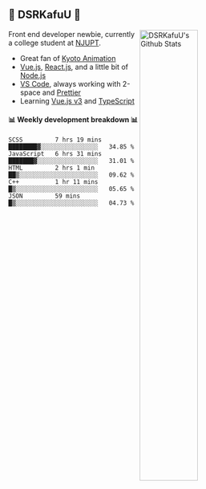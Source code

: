 ## 🍥 DSRKafuU 🍥

<img align="right" alt="DSRKafuU's Github Stats" width="48%" src="https://github-readme-stats.vercel.app/api?username=dsrkafuu&count_private=true&show_icons=true&title_color=7793cc&icon_color=7793cc&text_color=595858&bg_color=ffffff" />

Front end developer newbie, currently a college student at [NJUPT](https://www.njupt.edu.cn).

- Great fan of [Kyoto Animation](https://www.kyotoanimation.co.jp)
- [Vue.js](https://vuejs.org), [React.js](https://reactjs.org), and a little bit of [Node.js](https://nodejs.org)
- [VS Code](https://code.visualstudio.com), always working with 2-space and [Prettier](https://prettier.io)
- Learning [Vue.js v3](https://v3.vuejs.org) and [TypeScript](https://www.typescriptlang.org)

#### :bar_chart: Weekly development breakdown :bar_chart:

<!--START_SECTION:waka-->
```text
SCSS         7 hrs 19 mins   ████████▓░░░░░░░░░░░░░░░░   34.85 % 
JavaScript   6 hrs 31 mins   ███████▓░░░░░░░░░░░░░░░░░   31.01 % 
HTML         2 hrs 1 min     ██▒░░░░░░░░░░░░░░░░░░░░░░   09.62 % 
C++          1 hr 11 mins    █▒░░░░░░░░░░░░░░░░░░░░░░░   05.65 % 
JSON         59 mins         █▒░░░░░░░░░░░░░░░░░░░░░░░   04.73 % 
```
<!--END_SECTION:waka-->
